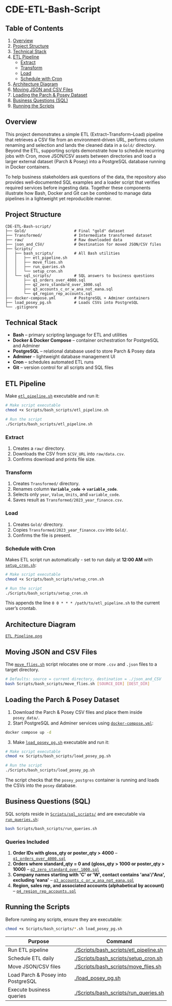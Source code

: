 
# CDE-ETL-Bash-Script

## Table of Contents
1. [Overview](#overview)
2. [Project Structure](#project-structure)
3. [Technical Stack](#technical-stack)
4. [ETL Pipeline](#etl-pipeline)
    - [Extract](#extract)
    - [Transform](#transform)
    - [Load](#load)
    - [Schedule with Cron](#schedule-with-cron)
5. [Architecture Diagram](#architecture-diagram)
6. [Moving JSON and CSV Files](#moving-json-and-csv-files)
7. [Loading the Parch & Posey Dataset](#loading-the-parch--posey-dataset)
8. [Business Questions (SQL)](#business-questions-sql)
9. [Running the Scripts](#running-the-scripts)


## Overview
This project demonstrates a simple ETL (Extract–Transform–Load) pipeline that retrieves a CSV file from an environment‑driven
URL, performs column renaming and selection and lands the cleaned data in a `Gold/` directory. 
Beyond the ETL, supporting scripts demonstrate how to schedule recurring jobs with Cron, move JSON/CSV assets between directories and load a larger
external dataset (Parch & Posey) into a PostgreSQL database running in Docker containers.

To help business stakeholders ask questions of the data, the repository also provides well‑documented SQL examples and a loader
script that verifies required services before ingesting data. Together these components illustrate how Bash, Docker and Git can
be combined to manage data pipelines in a lightweight yet reproducible manner.

## Project Structure
```
CDE-ETL-Bash-script/
├── Gold/                     # Final "gold" dataset
├── Transformed/              # Intermediate transformed dataset
├── raw/                      # Raw downloaded data
├── json_and_CSV/             # Destination for moved JSON/CSV files
├── Scripts/
│   ├── bash_scripts/         # All Bash utilities
│   │   ├── etl_pipeline.sh
│   │   ├── move_flies.sh
│   │   ├── run_queries.sh
│   │   └── setup_cron.sh
│   └── sql_scripts/          # SQL answers to business questions
│       ├── q1_orders_over_4000.sql
│       ├── q2_zero_standard_over_1000.sql
│       ├── q3_accounts_c_or_w_ana_not_eana.sql
│       └── q4_region_rep_accounts.sql
├── docker-compose.yml        # PostgreSQL + Adminer containers
├── load_posey_pg.sh          # Loads CSVs into PostgreSQL
└── .gitignore
```

## Technical Stack
- **Bash** – primary scripting language for ETL and utilities
- **Docker & Docker Compose** – container orchestration for PostgreSQL and Adminer
- **PostgreSQL** – relational database used to store Parch & Posey data
- **Adminer** – lightweight database management UI
- **Cron** – schedules automated ETL runs
- **Git** – version control for all scripts and SQL files

## ETL Pipeline
Make [`etl_pipeline.sh`](Scripts/bash_scripts/etl_pipeline.sh) executable and run it:

```bash
# Make script executable
chmod +x Scripts/bash_scripts/etl_pipeline.sh

# Run the script
./Scripts/bash_scripts/etl_pipeline.sh
```

### Extract
1. Creates a `raw/` directory.
2. Downloads the CSV from `$CSV_URL` into `raw/data.csv`.
3. Confirms download and prints file size.

### Transform
1. Creates `Transformed/` directory.
2. Renames column **`Variable_code` → `variable_code`**.
3. Selects only `year`, `Value`, `Units`, and `variable_code`.
4. Saves result as `Transformed/2023_year_finance.csv`.

### Load
1. Creates `Gold/` directory.
2. Copies `Transformed/2023_year_finance.csv` into `Gold/`.
3. Confirms the file is present.

### Schedule with Cron
Makes ETL script run automatically - set to run daily at **12:00 AM** with [`setup_cron.sh`](Scripts/bash_scripts/setup_cron.sh):


```bash
# Make script executable
chmod +x Scripts/bash_scripts/setup_cron.sh

# Run the script
./Scripts/bash_scripts/setup_cron.sh

```

This appends the line `0 0 * * * /path/to/etl_pipeline.sh` to the current user’s crontab.

## Architecture Diagram

[`ETL Pipeline.png`](ETL_Pipeline.png)

## Moving JSON and CSV Files
The [`move_flies.sh`](Scripts/bash_scripts/move_flies.sh) script relocates one or more `.csv` and `.json` files to a target directory.

```bash
# Defaults: source = current directory, destination = ./json_and_CSV
bash Scripts/bash_scripts/move_flies.sh [SOURCE_DIR] [DEST_DIR]
```

## Loading the Parch & Posey Dataset
1. Download the Parch & Posey CSV files and place them inside `posey_data/`.
2. Start PostgreSQL and Adminer services using [`docker-compose.yml`](docker-compose.yml):

```bash
docker compose up -d
```

3. Make [`load_posey_pg.sh`](load_posey_pg.sh) executable and run it:

```bash
# Make script executable
chmod +x Scripts/bash_scripts/load_posey_pg.sh

# Run the script
./Scripts/bash_scripts/load_posey_pg.sh
```

The script checks that the `posey_postgres` container is running and loads the CSVs into the `posey` database.


## Business Questions (SQL)
SQL scripts reside in [`Scripts/sql_scripts/`](Scripts/sql_scripts/) and are executable via [`run_queries.sh`](Scripts/bash_scripts/run_queries.sh):

```bash
bash Scripts/bash_scripts/run_queries.sh
```

### Queries Included
1. **Order IDs with gloss_qty or poster_qty > 4000** – [`q1_orders_over_4000.sql`](Scripts/sql_scripts/q1_orders_over_4000.sql)
2. **Orders where standard_qty = 0 and (gloss_qty > 1000 or poster_qty > 1000)** – [`q2_zero_standard_over_1000.sql`](Scripts/sql_scripts/q2_zero_standard_over_1000.sql)
3. **Company names starting with 'C' or 'W', contact contains 'ana'/'Ana', excluding 'eana'** – [`q3_accounts_c_or_w_ana_not_eana.sql`](Scripts/sql_scripts/q3_accounts_c_or_w_ana_not_eana.sql)
4. **Region, sales rep, and associated accounts (alphabetical by account)** – [`q4_region_rep_accounts.sql`](Scripts/sql_scripts/q4_region_rep_accounts.sql)


## Running the Scripts
Before running any scripts, ensure they are executable:

```bash
chmod +x Scripts/bash_scripts/*.sh load_posey_pg.sh
```

| Purpose | Command |
|---------|---------|
| Run ETL pipeline | [./Scripts/bash_scripts/etl_pipeline.sh](Scripts/bash_scripts/etl_pipeline.sh) |
| Schedule ETL daily | [./Scripts/bash_scripts/setup_cron.sh](Scripts/bash_scripts/setup_cron.sh) |
| Move JSON/CSV files | [./Scripts/bash_scripts/move_flies.sh](Scripts/bash_scripts/move_flies.sh) |
| Load Parch & Posey into PostgreSQL | [./load_posey_pg.sh](load_posey_pg.sh) |
| Execute business queries | [./Scripts/bash_scripts/run_queries.sh](Scripts/bash_scripts/run_queries.sh) |








